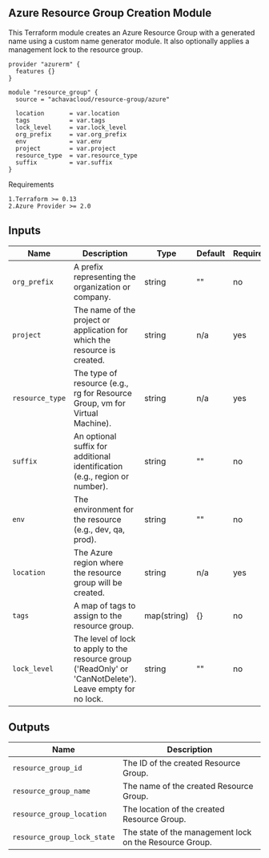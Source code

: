 ## Azure Resource Group Creation Module

This Terraform module creates an Azure Resource Group with a generated name using a custom name generator module. It also optionally applies a management lock to the resource group.

```hcl
provider "azurerm" {
  features {}
}

module "resource_group" {
  source = "achavacloud/resource-group/azure"

  location       = var.location
  tags           = var.tags
  lock_level     = var.lock_level
  org_prefix     = var.org_prefix
  env            = var.env
  project        = var.project
  resource_type  = var.resource_type
  suffix         = var.suffix
}
```

Requirements

	1.Terraform >= 0.13
	2.Azure Provider >= 2.0

## Inputs

| Name           | Description                                                                 | Type   | Default | Required |
|----------------|-----------------------------------------------------------------------------|--------|---------|----------|
| `org_prefix`   | A prefix representing the organization or company.                          | string | ""      | no       |
| `project`      | The name of the project or application for which the resource is created.   | string | n/a     | yes      |
| `resource_type`| The type of resource (e.g., rg for Resource Group, vm for Virtual Machine). | string | n/a     | yes      |
| `suffix`       | An optional suffix for additional identification (e.g., region or number).  | string | ""      | no       |
| `env`          | The environment for the resource (e.g., dev, qa, prod).                     | string | ""      | no       |
| `location`     | The Azure region where the resource group will be created.                  | string | n/a     | yes      |
| `tags`         | A map of tags to assign to the resource group.                              | map(string) | {}  | no       |
| `lock_level`   | The level of lock to apply to the resource group ('ReadOnly' or 'CanNotDelete'). Leave empty for no lock. | string | ""  | no       |

## Outputs

| Name                     | Description                                          |
|--------------------------|------------------------------------------------------|
| `resource_group_id`      | The ID of the created Resource Group.                |
| `resource_group_name`    | The name of the created Resource Group.              |
| `resource_group_location`| The location of the created Resource Group.          |
| `resource_group_lock_state` | The state of the management lock on the Resource Group. |